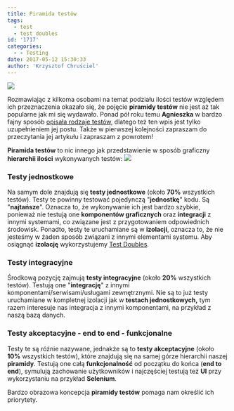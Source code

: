 ```yaml
---
title: Piramida testów
tags:
  - test
  - test doubles
id: '1717'
categories:
  - - Testing
date: 2017-05-12 15:30:33
author: 'Krzysztof Chruściel'
---
```


[![](http://codecouple.pl/wp-content/uploads/2017/05/testingLogo.png)](http://codecouple.pl/wp-content/uploads/2017/05/testingLogo.png)

Rozmawiając z kilkoma osobami na temat podziału ilości testów względem ich przeznaczenia okazało się, że pojęcie **piramidy testów** nie jest aż tak popularne jak mi się wydawało. Ponad pół roku temu **Agnieszka** w bardzo fajny sposób [opisała rodzaje testów](http://codecouple.pl/2016/02/17/testy-poziomy-i-typy/), dlatego też ten wpis jest tylko uzupełnieniem jej postu. Także w pierwszej kolejności zapraszam do przeczytania jej artykułu i zapraszam z powrotem!
<!-- more -->
**Piramida testów** to nic innego jak przedstawienie w sposób graficzny **hierarchii ilości** wykonywanych testów: [![](http://codecouple.pl/wp-content/uploads/2017/05/testPyramid.png)](http://codecouple.pl/wp-content/uploads/2017/05/testPyramid.png)

### Testy jednostkowe

Na samym dole znajdują się **testy jednostkowe** (około **70%** wszystkich testów). Testy te powinny testować pojedynczą "**jednostkę**" kodu. Są "**najtańsze**". Oznacza to, że wykonywanie ich jest bardzo szybkie, ponieważ nie testują one **komponentów graficznych** oraz **integracji** z innymi systemami, co związane jest z przygotowaniem odpowiednich środowisk. Ponadto, testy te uruchamiane są w **izolacji**, oznacza to, że nie jesteśmy w żaden sposób związani z innymi elementami systemu. Aby osiągnąć **izolację** wykorzystujemy  [Test Doubles](https://martinfowler.com/bliki/TestDouble.html).

### Testy integracyjne

Środkową pozycję zajmują **testy integracyjne** (około **20%** wszystkich testów). Testują one "**integrację**" z innymi komponentami/serwisami/usługami zewnętrznymi. Nie są to już testy uruchamiane w kompletnej izolacji jak w **testach jednostkowych,** tym razem interesuje nas integracja z innymi komponentami, na przykład z naszą bazą danych.

### Testy akceptacyjne - end to end - funkcjonalne

Testy te są różnie nazywane, jednakże są to **testy akceptacyjne** (około **10%** wszystkich testów), które znajdują się na samej górze hierarchii naszej **piramidy**. Testują one całą **funkcjonalność** od początku do końca (**end to end**), symulują zachowanie użytkowników i najczęściej testują też **UI** przy wykorzystaniu na przykład **Selenium**.

Bardzo obrazowa koncepcja **piramidy testów** pomaga nam określić ich priorytety.
